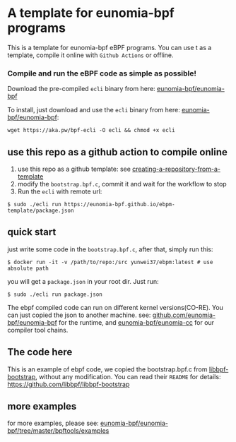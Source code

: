 # A template for eunomia-bpf programs

This is a template for eunomia-bpf eBPF programs. You can use t as a template, compile it online with `Github Actions` or offline.

### Compile and run the eBPF code as simple as possible!

Download the pre-compiled `ecli` binary from here: [eunomia-bpf/eunomia-bpf](https://github.com/eunomia-bpf/eunomia-bpf/releases)

To install, just download and use the `ecli` binary from here: [eunomia-bpf/eunomia-bpf](https://github.com/eunomia-bpf/eunomia-bpf/releases):

```console
wget https://aka.pw/bpf-ecli -O ecli && chmod +x ecli
```

## use this repo as a github action to compile online

1. use this repo as a github template: see [creating-a-repository-from-a-template](https://docs.github.com/en/repositories/creating-and-managing-repositories/creating-a-repository-from-a-template)
2. modify the `bootstrap.bpf.c`, commit it and wait for the workflow to stop
3. Run the `ecli` with remote url:

```console
$ sudo ./ecli run https://eunomia-bpf.github.io/ebpm-template/package.json
```

## quick start

just write some code in the `bootstrap.bpf.c`, after that, simply run this:

```shell
$ docker run -it -v /path/to/repo:/src yunwei37/ebpm:latest # use absolute path
```

you will get a `package.json` in your root dir. Just run:

```shell
$ sudo ./ecli run package.json
```

The ebpf compiled code can run on different kernel versions(CO-RE). You can just copied the json to another machine.
see: [github.com/eunomia-bpf/eunomia-bpf](https://github.com/eunomia-bpf/eunomia-bpf) for the runtime, and [eunomia-bpf/eunomia-cc](https://github.com/eunomia-bpf/eunomia-cc) for our compiler tool chains.

## The code here

This is an example of ebpf code, we copied the bootstrap.bpf.c from [libbpf-bootstrap](https://github.com/libbpf/libbpf-bootstrap/tree/master/examples/c), without any modification. You can read their `README` for details: https://github.com/libbpf/libbpf-bootstrap


## more examples

for more examples, please see: [eunomia-bpf/eunomia-bpf/tree/master/bpftools/examples](https://github.com/eunomia-bpf/eunomia-bpf/tree/master/bpftools/examples)
